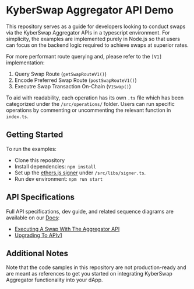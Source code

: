 # KyberSwap Aggregator API Demo

This repository serves as a guide for developers looking to conduct swaps via the KyberSwap Aggregator APIs in a typescript environment. For simplicity, the examples are implemented purely in Node.js so that users can focus on the backend logic required to achieve swaps at superior rates.

For more performant route querying and, please refer to the `[V1]` implementation:
1. Query Swap Route (`getSwapRouteV1()`)
2. Encode Preferred Swap Route (`postSwapRouteV1()`)
3. Executre Swap Transaction On-Chain (`V1Swap()`)

To aid with readability, each operation has its own `.ts` file which has been categorized under the `/src/operations/` folder. Users can run specific operations by commenting or uncommenting the relevant function in `index.ts`.

## Getting Started

To run the examples:
* Clone this repository
* Install dependencies: `npm install`
* Set up the [ethers.js signer](https://docs.ethers.org/v6/api/providers/#Signer) under `/src/libs/signer.ts`.
* Run dev environment: `npm run start`

## API Specifications

Full API specifications, dev guide, and related sequence diagrams are available on our [Docs](https://docs.kyberswap.com/kyberswap-solutions/kyberswap-aggregator/aggregator-api-specification/evm-swaps):
* [Executing A Swap With The Aggregator API](https://docs.kyberswap.com/kyberswap-solutions/kyberswap-aggregator/developer-guides/execute-a-swap-with-the-aggregator-api)
* [Upgrading To APIv1](https://docs.kyberswap.com/kyberswap-solutions/kyberswap-aggregator/developer-guides/upgrading-to-apiv1)

## Additional Notes

Note that the code samples in this repository are not production-ready and are meant as references to get you started on integrating KyberSwap Aggregator functionality into your dApp.